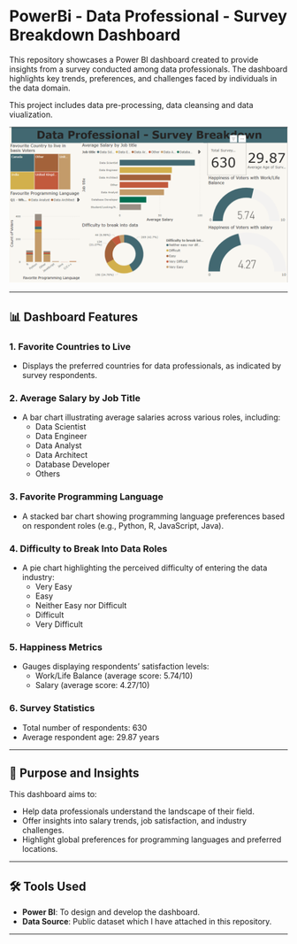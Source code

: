# PowerBi - Data Professional - Survey Breakdown Dashboard

This repository showcases a Power BI dashboard created to provide insights from a survey conducted among data professionals. The dashboard highlights key trends, preferences, and challenges faced by individuals in the data domain.

This project includes data pre-processing, data cleansing and data viualization.

![Dashboard Preview](https://github.com/AnanthkumarN/PowerBi-Data-Professional---Survey-Breakdown/blob/main/Data%20Professional%20-%20Survey%20breakdown%20-%20Dashboard.PNG)

---

## 📊 Dashboard Features

### 1. **Favorite Countries to Live**
   - Displays the preferred countries for data professionals, as indicated by survey respondents.

### 2. **Average Salary by Job Title**
   - A bar chart illustrating average salaries across various roles, including:
     - Data Scientist
     - Data Engineer
     - Data Analyst
     - Data Architect
     - Database Developer
     - Others

### 3. **Favorite Programming Language**
   - A stacked bar chart showing programming language preferences based on respondent roles (e.g., Python, R, JavaScript, Java).

### 4. **Difficulty to Break Into Data Roles**
   - A pie chart highlighting the perceived difficulty of entering the data industry:
     - Very Easy
     - Easy
     - Neither Easy nor Difficult
     - Difficult
     - Very Difficult

### 5. **Happiness Metrics**
   - Gauges displaying respondents’ satisfaction levels:
     - Work/Life Balance (average score: 5.74/10)
     - Salary (average score: 4.27/10)

### 6. **Survey Statistics**
   - Total number of respondents: 630
   - Average respondent age: 29.87 years

---

## 🚀 Purpose and Insights

This dashboard aims to:
- Help data professionals understand the landscape of their field.
- Offer insights into salary trends, job satisfaction, and industry challenges.
- Highlight global preferences for programming languages and preferred locations.

---

## 🛠️ Tools Used

- **Power BI**: To design and develop the dashboard.
- **Data Source**: Public dataset which I have attached in this repository.

---

